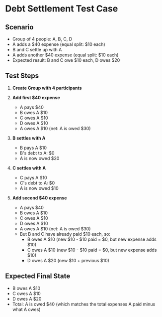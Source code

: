 # Debt Settlement Test Case

## Scenario
- Group of 4 people: A, B, C, D
- A adds a $40 expense (equal split: $10 each)
- B and C settle up with A
- A adds another $40 expense (equal split: $10 each)
- Expected result: B and C owe $10 each, D owes $20

## Test Steps

1. **Create Group with 4 participants**
2. **Add first $40 expense**
   - A pays $40
   - B owes A $10
   - C owes A $10  
   - D owes A $10
   - A owes A $10 (net: A is owed $30)

3. **B settles with A**
   - B pays A $10
   - B's debt to A: $0
   - A is now owed $20

4. **C settles with A**
   - C pays A $10
   - C's debt to A: $0
   - A is now owed $10

5. **Add second $40 expense**
   - A pays $40
   - B owes A $10
   - C owes A $10
   - D owes A $10
   - A owes A $10 (net: A is owed $30)
   - But B and C have already paid $10 each, so:
     - B owes A $10 (new $10 - $10 paid = $0, but new expense adds $10)
     - C owes A $10 (new $10 - $10 paid = $0, but new expense adds $10)
     - D owes A $20 (new $10 + previous $10)

## Expected Final State
- B owes A $10
- C owes A $10
- D owes A $20
- Total: A is owed $40 (which matches the total expenses A paid minus what A owes)
